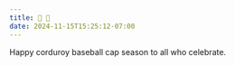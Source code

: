 ```yaml
---
title: 🍂 🧢
date: 2024-11-15T15:25:12-07:00
---
```


Happy corduroy baseball cap season to all who celebrate.